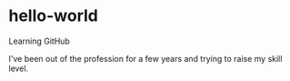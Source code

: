 # hello-world
Learning GitHub

I've been out of the profession for a few years and trying to raise my skill level.
